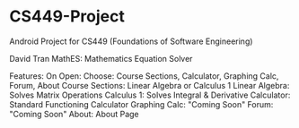# CS449-Project
Android Project for CS449 (Foundations of Software Engineering)

David Tran
MathES: Mathematics Equation Solver

Features: 
On Open:
	Choose: Course Sections, Calculator, Graphing Calc, Forum, About
		Course Sections: Linear Algebra or Calculus 1
			Linear Algebra: Solves Matrix Operations
			Calculus 1: Solves Integral & Derivative
		Calculator: Standard Functioning Calculator
		Graphing Calc: "Coming Soon"
		Forum: "Coming Soon"
		About: About Page
